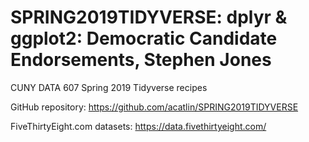 # SPRING2019TIDYVERSE: dplyr & ggplot2: Democratic Candidate Endorsements, Stephen Jones
CUNY DATA 607 Spring 2019 Tidyverse recipes

GitHub repository:  https://github.com/acatlin/SPRING2019TIDYVERSE

FiveThirtyEight.com datasets:  https://data.fivethirtyeight.com/

